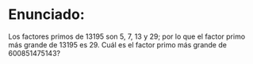 # Enunciado:
Los factores primos de 13195 son 5, 7, 13 y 29; por lo que el factor primo más grande de 13195 es 29. Cuál es el factor primo más grande de 600851475143?
